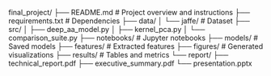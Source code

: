 final_project/
├── README.md                    # Project overview and instructions
├── requirements.txt             # Dependencies
├── data/
│   └── jaffe/                   # Dataset
├── src/
│   ├── deep_aa_model.py
│   ├── kernel_pca.py
│   └── comparison_suite.py
├── notebooks/                   # Jupyter notebooks
├── models/                      # Saved models
├── features/                    # Extracted features
├── figures/                     # Generated visualizations
├── results/                     # Tables and metrics
└── report/
    ├── technical_report.pdf
    ├── executive_summary.pdf
    └── presentation.pptx
